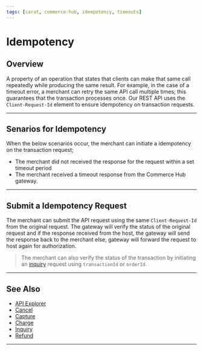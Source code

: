 ```yaml
---
tags: [carat, commerce-hub, idempotency, timeouts]
---
```



# Idempotency

## Overview

A property of an operation that states that clients can make that same call repeatedly while producing the same result. For example, in the case of a timeout error, a merchant can retry the same API call multiple times; this guarantees that the transaction processes once. Our REST API uses the `Client-Request-Id` element to ensure idempotency on transaction requests.

---

## Senarios for Idempotency

When the below scenarios occur, the merchant can initiate a idempotency on the transaction request;

- The merchant did not received the response for the request within a set timeout period
- The merchant received a timeout response from the Commerce Hub gateway.

---

## Submit a Idempotency Request

The merchant can submit the API request using the same `Client-Request-Id` from the original request. The gateway will verify the status of the original request and if the response received from the host, the gateway will send the response back to the merchant else, gateway will forward the request to host again for authorization.

<!-- theme : info -->
>The merchant can also verify the status of the transaction by initiating an [inquiry](?path=docs/Resources/API-Documents/Payments/Inquiry.md) request using `transactionId` or `orderId`.

---

## See Also

- [API Explorer](../api/?type=post&path=/payments/v1/charges)
- [Cancel](?path=docs/Resources/API-Documents/Payments/Cancel.md)
- [Capture](?path=docs/Resources/API-Documents/Payments/Capture.md)
- [Charge](?path=docs/Resources/API-Documents/Payments/Charges.md)
- [Inquiry](?path=docs/Resources/API-Documents/Payments/Inquiry.md)
- [Refund](?path=docs/Resources/API-Documents/Payments/Refund.md)

---
